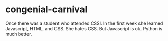 # congenial-carnival
Once there was a student who attended CSSI.
In the first week she learned Javascript, HTML, and CSS.
She hates CSS.
But Javascript is ok.
Python is much better.
